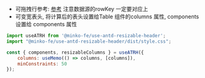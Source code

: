 
- 可拖拽行参考: [参考](https://ant.design/components/table-cn#components-table-demo-drag-sorting) 注意数据源的rowKey 一定要对应上
- 可变宽表头, 将计算后的表头设置给Table 组件的columns 属性, components 设置给 components 属性

```jsx
import useATRH from '@minko-fe/use-antd-resizable-header';
import "@minko-fe/use-antd-resizable-header/dist/style.css";

const { components, resizableColumns } = useATRH({
    columns: useMemo(() => columns, [columns]),
    minConstraints: 50
});
```
